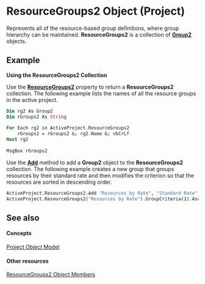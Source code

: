 
# ResourceGroups2 Object (Project)

Represents all of the resource-based group definitions, where group hierarchy can be maintained.  **ResourceGroups2** is a collection of **[Group2](a7a61fa4-e752-006e-a47e-03987b04f01c.md)** objects.


## Example

 **Using the ResourceGroups2 Collection**

Use the  **[ResourceGroups2](2edec49b-2deb-b758-5d27-808ee391d994.md)** property to return a **ResourceGroups2** collection. The following example lists the names of all the resource groups in the active project.




```vb
Dim rg2 As Group2  
Dim rGroups2 As String  
  
For Each rg2 in ActiveProject.ResourceGroups2  
    rGroups2 = rGroups2 &; rg2.Name &; vbCrLf  
Next rg2  
  
MsgBox rGroups2
```

Use the  **[Add](28bf0ab1-de03-1519-0817-8e2bc4417940.md)** method to add a **Group2** object to the **ResourceGroups2** collection. The following example creates a new group that groups resources by their standard rate and then modifies the criterion so that the resources are sorted in descending order.




```vb
ActiveProject.ResourceGroups2.Add "Resources by Rate", "Standard Rate"  
ActiveProject.ResourceGroups2("Resources by Rate").GroupCriteria(1).Ascending = False
```


## See also


#### Concepts


[Project Object Model](900b167b-88ec-ea88-15b7-27bb90c22ac6.md)
#### Other resources


[ResourceGroups2 Object Members](4879dc19-4fc4-1975-9f92-515a312661b4.md)